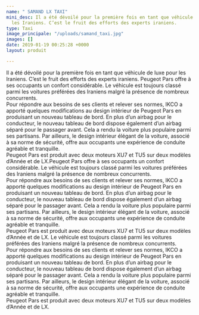 ```yaml
---
name: " SAMAND LX TAXI"
mini_desc: Il a été dévoilé pour la première fois en tant que véhicule de luxe pour
  les Iraniens. C’est le fruit des efforts des experts iraniens.
type: Taxi
image_principale: "/uploads/samand_taxi.jpg"
images: []
date: 2019-01-19 00:25:28 +0000
layout: produit

---
```

Il a été dévoilé pour la première fois en tant que véhicule de luxe pour les Iraniens. C’est le fruit des efforts des experts iraniens. Peugeot Pars offre à ses occupants un confort considérable. Le véhicule est toujours classé parmi les voitures préférées des Iraniens malgré la présence de nombreux concurrents.  
Pour répondre aux besoins de ses clients et relever ses normes, IKCO a apporté quelques modifications au design intérieur de Peugeot Pars en produisant un nouveau tableau de bord. En plus d’un airbag pour le conducteur, le nouveau tableau de bord dispose également d’un airbag séparé pour le passager avant. Cela a rendu la voiture plus populaire parmi ses partisans. Par ailleurs, le design intérieur élégant de la voiture, associé à sa norme de sécurité, offre aux occupants une expérience de conduite agréable et tranquille.  
Peugeot Pars est produit avec deux moteurs XU7 et TU5 sur deux modèles d’Année et de LX.Peugeot Pars offre à ses occupants un confort considérable. Le véhicule est toujours classé parmi les voitures préférées des Iraniens malgré la présence de nombreux concurrents.  
Pour répondre aux besoins de ses clients et relever ses normes, IKCO a apporté quelques modifications au design intérieur de Peugeot Pars en produisant un nouveau tableau de bord. En plus d’un airbag pour le conducteur, le nouveau tableau de bord dispose également d’un airbag séparé pour le passager avant. Cela a rendu la voiture plus populaire parmi ses partisans. Par ailleurs, le design intérieur élégant de la voiture, associé à sa norme de sécurité, offre aux occupants une expérience de conduite agréable et tranquille.  
Peugeot Pars est produit avec deux moteurs XU7 et TU5 sur deux modèles d’Année et de LX. Le véhicule est toujours classé parmi les voitures préférées des Iraniens malgré la présence de nombreux concurrents.  
Pour répondre aux besoins de ses clients et relever ses normes, IKCO a apporté quelques modifications au design intérieur de Peugeot Pars en produisant un nouveau tableau de bord. En plus d’un airbag pour le conducteur, le nouveau tableau de bord dispose également d’un airbag séparé pour le passager avant. Cela a rendu la voiture plus populaire parmi ses partisans. Par ailleurs, le design intérieur élégant de la voiture, associé à sa norme de sécurité, offre aux occupants une expérience de conduite agréable et tranquille.  
Peugeot Pars est produit avec deux moteurs XU7 et TU5 sur deux modèles d’Année et de LX.